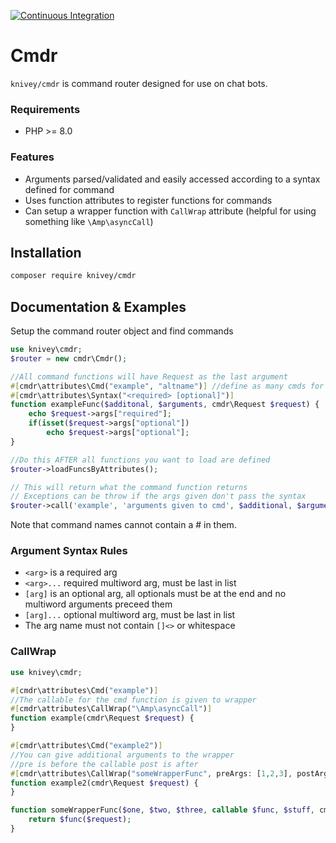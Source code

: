 [![Continuous Integration](https://github.com/knivey/Cmdr/actions/workflows/ci.yml/badge.svg)](https://github.com/knivey/Cmdr/actions/workflows/ci.yml)
# Cmdr
`knivey/cmdr` is command router designed for use on chat bots.

### Requirements
* PHP >= 8.0
### Features
* Arguments parsed/validated and easily accessed according to a syntax defined for command
* Uses function attributes to register functions for commands
* Can setup a wrapper function with `CallWrap` attribute (helpful for using something like `\Amp\asyncCall`)

## Installation
```bash
composer require knivey/cmdr
```

## Documentation & Examples

Setup the command router object and find commands
```php
use knivey\cmdr;
$router = new cmdr\Cmdr();

//All command functions will have Request as the last argument
#[cmdr\attributes\Cmd("example", "altname")] //define as many cmds for this function as you want
#[cmdr\attributes\Syntax("<required> [optional]")]
function exampleFunc($additonal, $arguments, cmdr\Request $request) {
    echo $request->args["required"];
    if(isset($request->args["optional"])
        echo $request->args["optional"];
}

//Do this AFTER all functions you want to load are defined
$router->loadFuncsByAttributes();

// This will return what the command function returns
// Exceptions can be throw if the args given don't pass the syntax
$router->call('example', 'arguments given to cmd', $additional, $arguments);
```
Note that command names cannot contain a # in them.

### Argument Syntax Rules
*  `<arg>` is a required arg
*  `<arg>...` required multiword arg, must be last in list
*  `[arg]` is an optional arg, all optionals must be at the end and no multiword arguments preceed them
*  `[arg]...` optional multiword arg, must be last in list
* The arg name must not contain `[]<>` or whitespace

### CallWrap

```php
use knivey\cmdr;

#[cmdr\attributes\Cmd("example")]
//The callable for the cmd function is given to wrapper
#[cmdr\attributes\CallWrap("\Amp\asyncCall")]
function example(cmdr\Request $request) {
}

#[cmdr\attributes\Cmd("example2")]
//You can give additional arguments to the wrapper
//pre is before the callable post is after
#[cmdr\attributes\CallWrap("someWrapperFunc", preArgs: [1,2,3], postArgs: ['stuff'])]
function example2(cmdr\Request $request) {
}

function someWrapperFunc($one, $two, $three, callable $func, $stuff, cmdr\Request $request) {
    return $func($request);
}
```